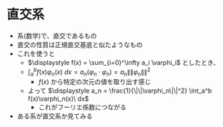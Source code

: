 # 直交系

- 系(数学)で、直交であるもの
- 直交の性質は正規直交基底と似たようなもの
- これを使うと
  - $\displaystyle f(x) = \sum_{i=0}^\infty a_i \varphi_i$ としたとき、
  - $\displaystyle \int_a^b f(x) \varphi_n(x)\ dx = a_n(\varphi_n \cdot \varphi_n) = a_n \|\| \varphi_n \|\|^2$
    - $f(x)$ から特定の次元の値を取り出す感じ
  - よって $\displaystyle a_n = \frac{1}{\|\|\varphi_n\|\|^2} \int_a^b f(x)\varphi_n(x)\ dx$
    - これがフーリエ係数につながる
- ある系が直交系か見てみる
